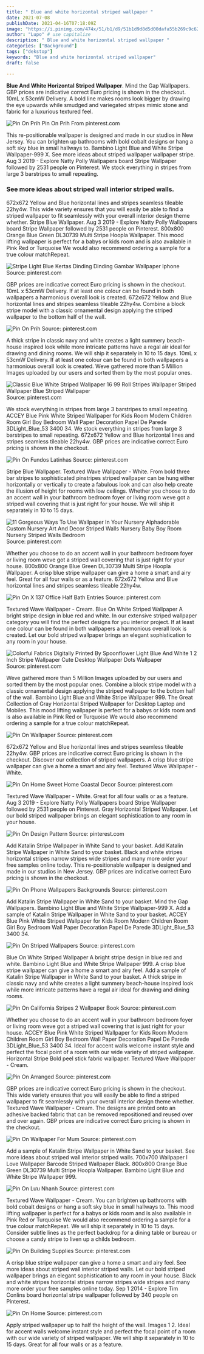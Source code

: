 ```yaml
---
title: " Blue and white horizontal striped wallpaper "
date: 2021-07-08
publishDate: 2021-04-16T07:18:09Z
image: "https://i.pinimg.com/474x/51/b1/d9/51b1d9d8d5d00dafa55b269c9c621c2e.jpg"
author: "Lupo" # use capitalize
description: " Blue and white horizontal striped wallpaper "
categories: ["Background"]
tags: ["dekstop"]
keywords: "Blue and white horizontal striped wallpaper"
draft: false

---
```



**Blue And White Horizontal Striped Wallpaper**. Mind the Gap Wallpapers. GBP prices are indicative correct Euro pricing is shown in the checkout. 10mL x 53cmW Delivery. A bold line makes rooms look bigger by drawing the eye upwards while smudged and variegated stripes mimic stone and fabric for a luxurious textured feel.

![Pin On Prih](https://i.pinimg.com/originals/ec/bb/9e/ecbb9e4f47e9fd2cb6fd71be70389801.jpg "Pin On Prih")
Pin On Prih From pinterest.com


This re-positionable wallpaper is designed and made in our studios in New Jersey. You can brighten up bathrooms with bold cobalt designs or hang a soft sky blue in small hallways to. Bambino Light Blue and White Stripe Wallpaper-999 X. See more ideas about striped wallpaper wallpaper stripe. Aug 3 2019 - Explore Natty Polly Wallpapers board Stripe Wallpaper followed by 2531 people on Pinterest. We stock everything in stripes from large 3 barstripes to small repeating.

### See more ideas about striped wall interior striped walls.

672x672 Yellow and Blue horizontal lines and stripes seamless tileable 22hy4w. This wide variety ensures that you will easily be able to find a striped wallpaper to fit seamlessly with your overall interior design theme whether. Stripe Blue Wallpaper. Aug 3 2019 - Explore Natty Polly Wallpapers board Stripe Wallpaper followed by 2531 people on Pinterest. 800x800 Orange Blue Green DL30739 Multi Stripe Hoopla Wallpaper. This mood lifting wallpaper is perfect for a babys or kids room and is also available in Pink Red or Turquoise We would also recommend ordering a sample for a true colour matchRepeat.


![Stripe Light Blue Kertas Dinding Dinding Gambar Wallpaper Iphone](https://i.pinimg.com/originals/dd/37/1f/dd371f1755822b3a5fdc66670adba6bf.jpg "Stripe Light Blue Kertas Dinding Dinding Gambar Wallpaper Iphone")
Source: pinterest.com

GBP prices are indicative correct Euro pricing is shown in the checkout. 10mL x 53cmW Delivery. If at least one colour can be found in both wallpapers a harmonious overall look is created. 672x672 Yellow and Blue horizontal lines and stripes seamless tileable 22hy4w. Combine a block stripe model with a classic ornamental design applying the striped wallpaper to the bottom half of the wall.

![Pin On Prih](https://i.pinimg.com/originals/ec/bb/9e/ecbb9e4f47e9fd2cb6fd71be70389801.jpg "Pin On Prih")
Source: pinterest.com

A thick stripe in classic navy and white creates a light summery beach-house inspired look while more intricate patterns have a regal air ideal for drawing and dining rooms. We will ship it separately in 10 to 15 days. 10mL x 53cmW Delivery. If at least one colour can be found in both wallpapers a harmonious overall look is created. Weve gathered more than 5 Million Images uploaded by our users and sorted them by the most popular ones.

![Classic Blue White Striped Wallpaper 16 99 Roll Stripes Wallpaper Striped Wallpaper Blue Striped Wallpaper](https://i.pinimg.com/originals/0f/13/47/0f1347edc1874fb99539ab69de738a1c.jpg "Classic Blue White Striped Wallpaper 16 99 Roll Stripes Wallpaper Striped Wallpaper Blue Striped Wallpaper")
Source: pinterest.com

We stock everything in stripes from large 3 barstripes to small repeating. ACCEY Blue Pink White Striped Wallpaper for Kids Room Modern Children Room Girl Boy Bedroom Wall Paper Decoration Papel De Parede 3DLight_Blue_53 3400 34. We stock everything in stripes from large 3 barstripes to small repeating. 672x672 Yellow and Blue horizontal lines and stripes seamless tileable 22hy4w. GBP prices are indicative correct Euro pricing is shown in the checkout.

![Pin On Fundos Latinhas](https://i.pinimg.com/originals/37/6e/f0/376ef0c6ad0b88d96c1c325e12e24d25.jpg "Pin On Fundos Latinhas")
Source: pinterest.com

Stripe Blue Wallpaper. Textured Wave Wallpaper - White. From bold three bar stripes to sophisticated pinstripes striped wallpaper can be hung either horizontally or vertically to create a fabulous look and can also help create the illusion of height for rooms with low ceilings. Whether you choose to do an accent wall in your bathroom bedroom foyer or living room weve got a striped wall covering that is just right for your house. We will ship it separately in 10 to 15 days.

![11 Gorgeous Ways To Use Wallpaper In Your Nursery Alphadorable Custom Nursery Art And Decor Striped Walls Nursery Baby Boy Room Nursery Striped Walls Bedroom](https://i.pinimg.com/564x/80/b2/a9/80b2a93493fd4d13f6c010ee6de58fc5.jpg "11 Gorgeous Ways To Use Wallpaper In Your Nursery Alphadorable Custom Nursery Art And Decor Striped Walls Nursery Baby Boy Room Nursery Striped Walls Bedroom")
Source: pinterest.com

Whether you choose to do an accent wall in your bathroom bedroom foyer or living room weve got a striped wall covering that is just right for your house. 800x800 Orange Blue Green DL30739 Multi Stripe Hoopla Wallpaper. A crisp blue stripe wallpaper can give a home a smart and airy feel. Great for all four walls or as a feature. 672x672 Yellow and Blue horizontal lines and stripes seamless tileable 22hy4w.

![Pin On X 137 Office Half Bath Entries](https://i.pinimg.com/originals/0a/52/1c/0a521c52f0ad98cd074769b16f14b324.png "Pin On X 137 Office Half Bath Entries")
Source: pinterest.com

Textured Wave Wallpaper - Cream. Blue On White Striped Wallpaper A bright stripe design in blue red and white. In our extensive striped wallpaper category you will find the perfect designs for you interior project. If at least one colour can be found in both wallpapers a harmonious overall look is created. Let our bold striped wallpaper brings an elegant sophistication to any room in your house.

![Colorful Fabrics Digitally Printed By Spoonflower Light Blue And White 1 2 Inch Stripe Wallpaper Cute Desktop Wallpaper Dots Wallpaper](https://i.pinimg.com/originals/03/75/bc/0375bca4544be71163d457a8cd947d90.jpg "Colorful Fabrics Digitally Printed By Spoonflower Light Blue And White 1 2 Inch Stripe Wallpaper Cute Desktop Wallpaper Dots Wallpaper")
Source: pinterest.com

Weve gathered more than 5 Million Images uploaded by our users and sorted them by the most popular ones. Combine a block stripe model with a classic ornamental design applying the striped wallpaper to the bottom half of the wall. Bambino Light Blue and White Stripe Wallpaper 999. The Great Collection of Gray Horizontal Striped Wallpaper for Desktop Laptop and Mobiles. This mood lifting wallpaper is perfect for a babys or kids room and is also available in Pink Red or Turquoise We would also recommend ordering a sample for a true colour matchRepeat.

![Pin On Wallpaper](https://i.pinimg.com/originals/8b/aa/e1/8baae1e478d179a957e0f4c082328922.png "Pin On Wallpaper")
Source: pinterest.com

672x672 Yellow and Blue horizontal lines and stripes seamless tileable 22hy4w. GBP prices are indicative correct Euro pricing is shown in the checkout. Discover our collection of striped wallpapers. A crisp blue stripe wallpaper can give a home a smart and airy feel. Textured Wave Wallpaper - White.

![Pin On Home Sweet Home Coastal Decor](https://i.pinimg.com/originals/ff/24/01/ff2401239e7938038eb65330a889d689.jpg "Pin On Home Sweet Home Coastal Decor")
Source: pinterest.com

Textured Wave Wallpaper - White. Great for all four walls or as a feature. Aug 3 2019 - Explore Natty Polly Wallpapers board Stripe Wallpaper followed by 2531 people on Pinterest. Gray Horizontal Striped Wallpaper. Let our bold striped wallpaper brings an elegant sophistication to any room in your house.

![Pin On Design Pattern](https://i.pinimg.com/originals/12/a5/44/12a544aeb7d89d95df0fda6b9a070c34.jpg "Pin On Design Pattern")
Source: pinterest.com

Add Katalin Stripe Wallpaper in White Sand to your basket. Add Katalin Stripe Wallpaper in White Sand to your basket. Black and white stripes horizontal stripes narrow stripes wide stripes and many more order your free samples online today. This re-positionable wallpaper is designed and made in our studios in New Jersey. GBP prices are indicative correct Euro pricing is shown in the checkout.

![Pin On Phone Wallpapers Backgrounds](https://i.pinimg.com/originals/19/35/77/1935770fdbb8a1d214b0bdd535055392.webp "Pin On Phone Wallpapers Backgrounds")
Source: pinterest.com

Add Katalin Stripe Wallpaper in White Sand to your basket. Mind the Gap Wallpapers. Bambino Light Blue and White Stripe Wallpaper-999 X. Add a sample of Katalin Stripe Wallpaper in White Sand to your basket. ACCEY Blue Pink White Striped Wallpaper for Kids Room Modern Children Room Girl Boy Bedroom Wall Paper Decoration Papel De Parede 3DLight_Blue_53 3400 34.

![Pin On Striped Wallpapers](https://i.pinimg.com/originals/7d/c3/ef/7dc3efbd52e364845be04eaca9f32ef1.jpg "Pin On Striped Wallpapers")
Source: pinterest.com

Blue On White Striped Wallpaper A bright stripe design in blue red and white. Bambino Light Blue and White Stripe Wallpaper 999. A crisp blue stripe wallpaper can give a home a smart and airy feel. Add a sample of Katalin Stripe Wallpaper in White Sand to your basket. A thick stripe in classic navy and white creates a light summery beach-house inspired look while more intricate patterns have a regal air ideal for drawing and dining rooms.

![Pin On California Stripes 2 Wallpaper Book](https://i.pinimg.com/originals/d3/76/fb/d376fb33ad18e851ef607b070f8469e9.jpg "Pin On California Stripes 2 Wallpaper Book")
Source: pinterest.com

Whether you choose to do an accent wall in your bathroom bedroom foyer or living room weve got a striped wall covering that is just right for your house. ACCEY Blue Pink White Striped Wallpaper for Kids Room Modern Children Room Girl Boy Bedroom Wall Paper Decoration Papel De Parede 3DLight_Blue_53 3400 34. Ideal for accent walls welcome instant style and perfect the focal point of a room with our wide variety of striped wallpaper. Horizontal Stripe Bold peel stick fabric wallpaper. Textured Wave Wallpaper - Cream.

![Pin On Arranged](https://i.pinimg.com/originals/47/c7/c3/47c7c37d6b03a13bac6876ede7470328.jpg "Pin On Arranged")
Source: pinterest.com

GBP prices are indicative correct Euro pricing is shown in the checkout. This wide variety ensures that you will easily be able to find a striped wallpaper to fit seamlessly with your overall interior design theme whether. Textured Wave Wallpaper - Cream. The designs are printed onto an adhesive backed fabric that can be removed repositioned and reused over and over again. GBP prices are indicative correct Euro pricing is shown in the checkout.

![Pin On Wallpaper For Mum](https://i.pinimg.com/originals/c8/74/48/c87448e15c9aa3042979498a9caf52c4.jpg "Pin On Wallpaper For Mum")
Source: pinterest.com

Add a sample of Katalin Stripe Wallpaper in White Sand to your basket. See more ideas about striped wall interior striped walls. 700x700 Wallpaper I Love Wallpaper Barcode Striped Wallpaper Black. 800x800 Orange Blue Green DL30739 Multi Stripe Hoopla Wallpaper. Bambino Light Blue and White Stripe Wallpaper 999.

![Pin On Lưu Nhanh](https://i.pinimg.com/736x/99/dc/55/99dc55dbf90576731ae24c87fe7f30df.jpg "Pin On Lưu Nhanh")
Source: pinterest.com

Textured Wave Wallpaper - Cream. You can brighten up bathrooms with bold cobalt designs or hang a soft sky blue in small hallways to. This mood lifting wallpaper is perfect for a babys or kids room and is also available in Pink Red or Turquoise We would also recommend ordering a sample for a true colour matchRepeat. We will ship it separately in 10 to 15 days. Consider subtle lines as the perfect backdrop for a dining table or bureau or choose a candy stripe to liven up a childs bedroom.

![Pin On Building Supplies](https://i.pinimg.com/originals/4d/1c/c2/4d1cc2897b52c0ed554dca76b79d909f.jpg "Pin On Building Supplies")
Source: pinterest.com

A crisp blue stripe wallpaper can give a home a smart and airy feel. See more ideas about striped wall interior striped walls. Let our bold striped wallpaper brings an elegant sophistication to any room in your house. Black and white stripes horizontal stripes narrow stripes wide stripes and many more order your free samples online today. Sep 1 2014 - Explore Tim Conlins board horizontal stripe wallpaper followed by 340 people on Pinterest.

![Pin On Home](https://i.pinimg.com/474x/51/b1/d9/51b1d9d8d5d00dafa55b269c9c621c2e.jpg "Pin On Home")
Source: pinterest.com

Apply striped wallpaper up to half the height of the wall. Images 1 2. Ideal for accent walls welcome instant style and perfect the focal point of a room with our wide variety of striped wallpaper. We will ship it separately in 10 to 15 days. Great for all four walls or as a feature.

